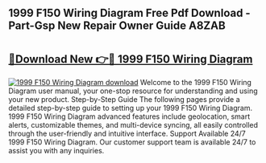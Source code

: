 ## 1999 F150 Wiring Diagram Free Pdf Download - Part-Gsp New Repair Owner Guide A8ZAB

# <h2><a href="http://dfmpzk.blite.top/?on=1999+F150+Wiring+Diagram">🔗Download New 👉🔴 1999 F150 Wiring Diagram</a></h2>

[![1999 F150 Wiring Diagram download](https://i.imgur.com/lujVjoI.png)](http://dfmpzk.blite.top/?on=1999+F150+Wiring+Diagram)
Welcome to the 1999 F150 Wiring Diagram user manual, your one-stop resource for understanding and using your new product. Step-by-Step Guide The following pages provide a detailed step-by-step guide to setting up your 1999 F150 Wiring Diagram. 1999 F150 Wiring Diagram advanced features include geolocation, smart alerts, customizable themes, and multi-device syncing, all easily controlled through the user-friendly and intuitive interface. Support Available 24/7 1999 F150 Wiring Diagram. Our customer support team is available 24/7 to assist you with any inquiries.
